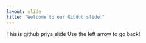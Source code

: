 ```yaml
---
layout: slide
title: "Welcome to our GitHub slide!"
---
```

This is github priya slide
Use the left arrow to go back!